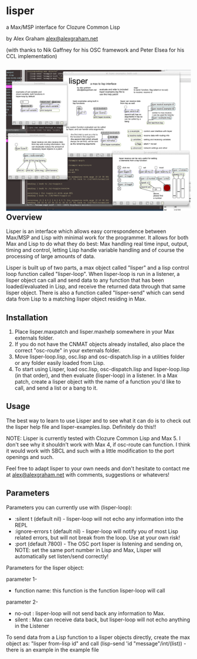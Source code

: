lisper
=======
a Max/MSP interface for Clozure Common Lisp

by Alex Graham 
alex@alexgraham.net

(with thanks to Nik Gaffney for his OSC framework 
and Peter Elsea for his CCL implementation)

![Lisper Help File](lisper-screenshot.png)
Overview
----------
Lisper is an interface which allows easy correspondence between Max/MSP and Lisp with minimal work for the programmer. It allows for both Max and Lisp to do what they do best: Max handling real time input, output, timing and control, letting Lisp handle variable handling and of course the processing of large amounts of data.

Lisper is built up of two parts, a max object called "lisper" and a lisp control loop function called "lisper-loop". When lisper-loop is run in a listener, a lisper object can call and send data to any function that has been loaded/evaluated in Lisp, and receive the returned data through that same lisper object. There is also a function called "lisper-send" which can send data from Lisp to a matching lisper object residing in Max.

Installation
-------------
1. Place lisper.maxpatch and lisper.maxhelp somewhere in your Max externals folder.
2. If you do not have the CNMAT objects already installed, also place the correct "osc-route" in your externals folder.
3. Move lisper-loop.lisp, osc.lisp and osc-dispatch.lisp in a utilities folder or any folder easily loaded from Lisp.
4. To start using Lisper, load osc.lisp, osc-dispatch.lisp and lisper-loop.lisp (in that order), and then evaluate (lisper-loop) in a listener. In a Max patch, create a lisper object with the name of a function you'd like to call, and send a list or a bang to it.

Usage
------------

The best way to learn to use Lisper and to see what it can do is to check out the lisper help file and lisper-examples.lisp. Definitely do this!!


NOTE: Lisper is currently tested with Clozure Common Lisp and Max 5. I don't see why it shouldn't work with Max 4, if osc-route can function. I think it would work with SBCL and such with a little modification to the port openings and such. 


Feel free to adapt lisper to your own needs and don't hesitate to contact me at alex@alexgraham.net with comments, suggestions or whatevers!


Parameters
-------------

Parameters you can currently use with (lisper-loop):

- :silent t (default nil) - lisper-loop will not echo any information into the REPL
- :ignore-errors t (default nil) - lisper-loop will notify you of most Lisp related errors, but will not break from the loop. Use at your own risk!
- :port (default 7800) - The OSC port lisper is listening and sending on, NOTE: set the same port number in Lisp and Max, Lisper will automatically set listen/send correctly!


Parameters for the lisper object:

parameter 1-
- function name: this function is the function lisper-loop will call


parameter 2-

- no-out : lisper-loop will not send back any information to Max.
- silent : Max can receive data back, but lisper-loop will not echo anything in the Listener

To send data from a Lisp function to a lisper objects directly, create the max object as:
"lisper from-lisp id" and call (lisp-send 'id "message"/int/(list)) - there is an example in the example file
